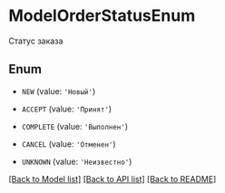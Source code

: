 # ModelOrderStatusEnum

Статус заказа

## Enum

* `NEW` (value: `'Новый'`)

* `ACCEPT` (value: `'Принят'`)

* `COMPLETE` (value: `'Выполнен'`)

* `CANCEL` (value: `'Отменен'`)

* `UNKNOWN` (value: `'Неизвестно'`)

[[Back to Model list]](../README.md#documentation-for-models) [[Back to API list]](../README.md#documentation-for-api-endpoints) [[Back to README]](../README.md)
